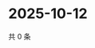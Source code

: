 # 2025-10-12

共 0 条

<!-- BEGIN ZHIHUQUESTIONS -->
<!-- 最后更新时间 Sun Oct 12 2025 21:16:24 GMT+0800 (China Standard Time) -->

<!-- END ZHIHUQUESTIONS -->
